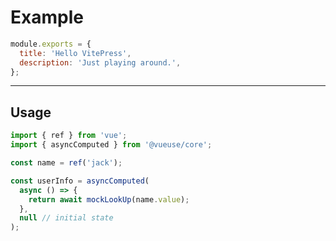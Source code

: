 # Example

<script>
  console.log("in");
</script>

<script setup>
import HelloWorld from './example/HelloWorld.vue'
import ElTableProDemo from './example/ELTableProDemo.vue'
// import BasicTable from './example/basic-table.vue'
// import ElTableProDemoTsx from '../../el-table-next-demo/src/components/ELTableProDemo'
</script>
<HelloWorld/>
<!--
<BasicTable/> -->
<ElTableProDemo/>

<!-- <DemoContainer/> -->
<!--
<DemoBlock>
  <template v-slot:demo>
  jisdfijfi
  </template>
  <template v-slot:description>
  jisdfij
  </template>
  <template v-slot:source>
      ::: v-pre
      ```js
      module.exports = {
        title: 'Hello VitePress',
        description: 'Just playing around.',
      };
      ```
      :::
  </template>
</DemoBlock> -->

```js
module.exports = {
  title: 'Hello VitePress',
  description: 'Just playing around.',
};
```

---

## Usage

```js
import { ref } from 'vue';
import { asyncComputed } from '@vueuse/core';

const name = ref('jack');

const userInfo = asyncComputed(
  async () => {
    return await mockLookUp(name.value);
  },
  null // initial state
);
```
